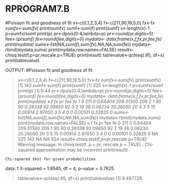 # RPROGRAM7.B
#Poisson fit and goodness of fit
x<-c(0,1,2,3,4)
f<-c(211,90,19,5,0)
fx<-f*x
sumfx<-sum(f*x)
print(sumfx)
sumf<-sum(f)
print(sumf)
s<-length(x)-1
p=sumfx/sumf
print(p)
pr<-dpois(0:4,lambda=p)
pr<-round(pr,digits=5)
fee<-(pr*sumf)
fe<-round(fee,digits=0)
mydata<- data.frame(x,f,fx,pr,fee,fe)
print(mydata)
sums<-list(NA,sum(f),sum(f*x),NA,NA,sum(fe))
mydata<-rbind(mydata,sums)
print(mydata,row.names=FALSE)
result<-chisq.test(f,p=pr,rescale.p=TRUE)
print(result)
tablevalue<-qchisq(.95, df=s)
print(tablevalue)










OUTPUT:
 #Poisson fit and goodness of fit
> x<-c(0,1,2,3,4)
> f<-c(211,90,19,5,0)
> fx<-f*x
> sumfx<-sum(f*x)
> print(sumfx)
[1] 143
> sumf<-sum(f)
> print(sumf)
[1] 325
> s<-length(x)-1
> p=sumfx/sumf
> print(p)
[1] 0.44
> pr<-dpois(0:4,lambda=p)
> pr<-round(pr,digits=5)
> fee<-(pr*sumf)
> fe<-round(fee,digits=0)
> mydata<- data.frame(x,f,fx,pr,fee,fe)
> print(mydata)
  x   f fx      pr       fee  fe
1 0 211  0 0.64404 209.31300 209
2 1  90 90 0.28338  92.09850  92
3 2  19 38 0.06234  20.26050  20
4 3   5 15 0.00914   2.97050   3
5 4   0  0 0.00101   0.32825   0
> sums<-list(NA,sum(f),sum(f*x),NA,NA,sum(fe))
> mydata<-rbind(mydata,sums)
> print(mydata,row.names=FALSE)
  x   f  fx      pr       fee  fe
  0 211   0 0.64404 209.31300 209
  1  90  90 0.28338  92.09850  92
  2  19  38 0.06234  20.26050  20
  3   5  15 0.00914   2.97050   3
  4   0   0 0.00101   0.32825   0
 NA 325 143      NA        NA 324
> result<-chisq.test(f,p=pr,rescale.p=TRUE)
Warning message:
In chisq.test(f, p = pr, rescale.p = TRUE) :
  Chi-squared approximation may be incorrect
> print(result)

	Chi-squared test for given probabilities

data:  f
X-squared = 1.8545, df = 4, p-value = 0.7625

> tablevalue<-qchisq(.95, df=s)
> print(tablevalue)
[1] 9.487729
> 
